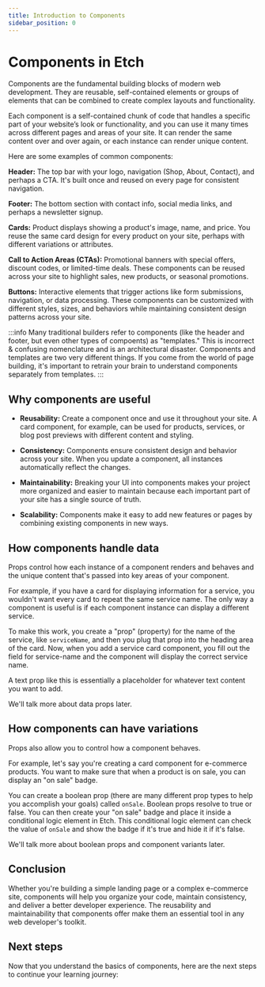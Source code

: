 ```yaml
---
title: Introduction to Components
sidebar_position: 0
---
```


# Components in Etch

Components are the fundamental building blocks of modern web development. They are reusable, self-contained elements or groups of elements that can be combined to create complex layouts and functionality.

Each component is a self-contained chunk of code that handles a specific part of your website’s look or functionality, and you can use it many times across different pages and areas of your site. It can render the same content over and over again, or each instance can render unique content.

Here are some examples of common components:

**Header:** The top bar with your logo, navigation (Shop, About, Contact), and perhaps a CTA. It's built once and reused on every page for consistent navigation.

**Footer:** The bottom section with contact info, social media links, and perhaps a newsletter signup.

**Cards:** Product displays showing a product's image, name, and price. You reuse the same card design for every product on your site, perhaps with different variations or attributes.

**Call to Action Areas (CTAs):** Promotional banners with special offers, discount codes, or limited-time deals. These components can be reused across your site to highlight sales, new products, or seasonal promotions.

**Buttons:** Interactive elements that trigger actions like form submissions, navigation, or data processing. These components can be customized with different styles, sizes, and behaviors while maintaining consistent design patterns across your site.

:::info
Many traditional builders refer to components (like the header and footer, but even other types of compoents) as "templates." This is incorrect & confusing nomenclature and is an architectural disaster. Components and templates are two very different things. If you come from the world of page building, it's important to retrain your brain to understand components separately from templates.
:::


## Why components are useful

- **Reusability:** Create a component once and use it throughout your site. A card component, for example, can be used for products, services, or blog post previews with different content and styling.

- **Consistency:** Components ensure consistent design and behavior across your site. When you update a component, all instances automatically reflect the changes.

- **Maintainability:** Breaking your UI into components makes your project more organized and easier to maintain because each important part of your site has a single source of truth.

- **Scalability:** Components make it easy to add new features or pages by combining existing components in new ways.

## How components handle data

Props control how each instance of a component renders and behaves and the unique content that's passed into key areas of your component. 

For example, if you have a card for displaying information for a service, you wouldn't want every card to repeat the same service name. The only way a component is useful is if each component instance can display a different service.

To make this work, you create a "prop" (property) for the name of the service, like `serviceName`, and then you plug that prop into the heading area of the card. Now, when you add a service card component, you fill out the field for service-name and the component will display the correct service name.

A text prop like this is essentially a placeholder for whatever text content you want to add.

We'll talk more about data props later.

## How components can have variations

Props also allow you to control how a component behaves. 

For example, let's say you're creating a card component for e-commerce products. You want to make sure that when a product is on sale, you can display an "on sale" badge.

You can create a boolean prop (there are many different prop types to help you accomplish your goals) called `onSale`. Boolean props resolve to true or false. You can then create your "on sale" badge and place it inside a conditional logic element in Etch. This conditional logic element can check the value of `onSale` and show the badge if it's true and hide it if it's false.

We'll talk more about boolean props and component variants later.

## Conclusion

Whether you're building a simple landing page or a complex e-commerce site, components will help you organize your code, maintain consistency, and deliver a better developer experience. The reusability and maintainability that components offer make them an essential tool in any web developer's toolkit.

## Next steps

Now that you understand the basics of components, here are the next steps to continue your learning journey:


